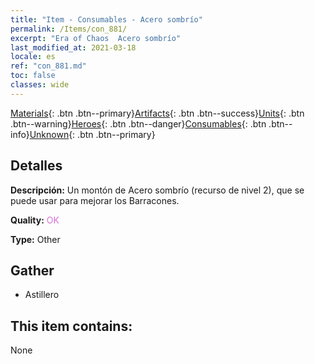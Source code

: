 ```yaml
---
title: "Item - Consumables - Acero sombrío"
permalink: /Items/con_881/
excerpt: "Era of Chaos  Acero sombrío"
last_modified_at: 2021-03-18
locale: es
ref: "con_881.md"
toc: false
classes: wide
---
```

 [Materials](/es/Items/){: .btn .btn--primary}[Artifacts](/es/Items/Artifacts/){: .btn .btn--success}[Units](/es/Items/Units/){: .btn .btn--warning}[Heroes](/es/Items/Heroes/){: .btn .btn--danger}[Consumables](/es/Items/Consumables/){: .btn .btn--info}[Unknown](/es/Items/Unknown/){: .btn .btn--primary}

## Detalles
 **Descripción:** Un montón de Acero sombrío (recurso de nivel 2), que se puede usar para mejorar los Barracones.

 **Quality:** <span style="color: #DA70D6">OK</span>

 **Type:** Other

## Gather

*    Astillero 

## This item contains:

  None

